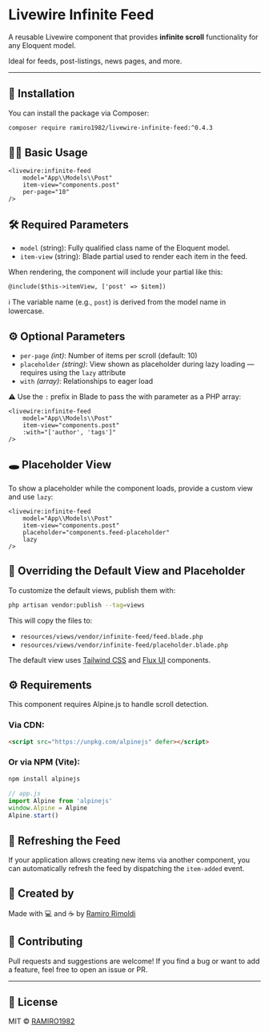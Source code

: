 # Livewire Infinite Feed

A reusable Livewire component that provides **infinite scroll** functionality for any Eloquent model.

Ideal for feeds, post-listings, news pages, and more.

---

## 🚀 Installation

You can install the package via Composer:

```bash
composer require ramiro1982/livewire-infinite-feed:^0.4.3
```

## 🧑‍💻 Basic Usage

```blade
<livewire:infinite-feed 
    model="App\\Models\\Post"
    item-view="components.post" 
    per-page="10" 
/>
```

## 🛠️ Required Parameters
- `model` (string): Fully qualified class name of the Eloquent model.
- `item-view` (string): Blade partial used to render each item in the feed.

When rendering, the component will include your partial like this:
```blade
@include($this->itemView, ['post' => $item])
```
ℹ️ The variable name (e.g., `post`) is derived from the model name in lowercase.

## ⚙️ Optional Parameters
- `per-page` *(int)*: Number of items per scroll (default: 10)
- `placeholder` *(string)*: View shown as placeholder during lazy loading — requires using the `lazy` attribute
- `with` *(array)*: Relationships to eager load

⚠️ Use the `:` prefix in Blade to pass the with parameter as a PHP array:
```blade
<livewire:infinite-feed 
    model="App\\Models\\Post" 
    item-view="components.post"
    :with="['author', 'tags']"
/>
```

## 🕳️ Placeholder View
To show a placeholder while the component loads, provide a custom view and use `lazy`:
```blade
<livewire:infinite-feed 
    model="App\\Models\\Post"
    item-view="components.post"
    placeholder="components.feed-placeholder"
    lazy
/>
```

## 🧩 Overriding the Default View and Placeholder
To customize the default views, publish them with:

```bash
php artisan vendor:publish --tag=views
```
This will copy the files to:
- `resources/views/vendor/infinite-feed/feed.blade.php`
- `resources/views/vendor/infinite-feed/placeholder.blade.php`

The default view uses [Tailwind CSS](https://tailwindcss.com/) and [Flux UI](https://fluxui.dev) components.

## ⚙️ Requirements
This component requires Alpine.js to handle scroll detection.

### Via CDN:

```html
<script src="https://unpkg.com/alpinejs" defer></script>
```

### Or via NPM (Vite):
```bash
npm install alpinejs
```

```javascript
// app.js
import Alpine from 'alpinejs'
window.Alpine = Alpine
Alpine.start()
```

## 🔄 Refreshing the Feed
If your application allows creating new items via another component, you can automatically refresh the feed by dispatching the `item-added` event.

## 🙌 Created by

Made with 💻 and ☕ by [Ramiro Rimoldi](https://github.com/RAMIRO1982)

## 🤝 Contributing

Pull requests and suggestions are welcome! If you find a bug or want to add a feature, feel free to open an issue or PR.

---
## 📄 License
MIT © [RAMIRO1982](https://github.com/RAMIRO1982)
